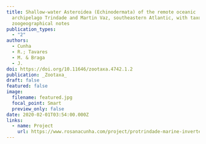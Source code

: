```yaml
---
title: Shallow-water Asteroidea (Echinodermata) of the remote oceanic
  archipelago Trindade and Martin Vaz, southeastern Atlantic, with taxonomic and
  zoogeographical notes
publication_types:
  - "2"
authors:
  - Cunha
  - R.; Tavares
  - M. & Braga
  - J.
doi: https://doi.org/10.11646/zootaxa.4742.1.2
publication: _Zootaxa_
draft: false
featured: false
image:
  filename: featured.jpg
  focal_point: Smart
  preview_only: false
date: 2020-02-01T03:54:00.000Z
links:
  - name: Project
    url: https://www.rosanacunha.com/project/protrindade-marine-invertebrate-project/
---
```

